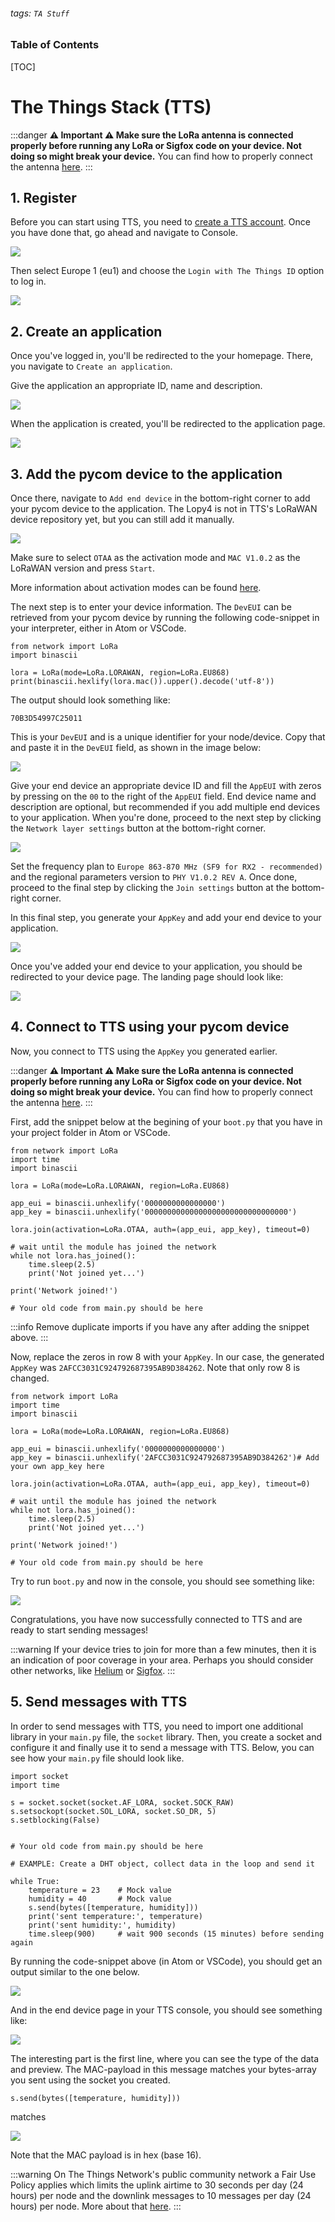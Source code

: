 
###### tags: `TA Stuff`

### Table of Contents
[TOC]

# The Things Stack (TTS)

:::danger
**⚠️ Important ⚠️ Make sure the LoRa antenna is connected properly before running any LoRa or Sigfox code on your device. Not doing so might break your device.** You can find how to properly connect the antenna [here](#Connect-the-antenna).
:::

## 1. Register
Before you can start using TTS, you need to [create a TTS account](https://account.thethingsnetwork.org/register). Once you have done that, go ahead and navigate to Console.

![](https://i.imgur.com/eb22wU8.png)

Then select Europe 1 (eu1) and choose the `Login with The Things ID` option to log in.

![](https://i.imgur.com/3apo8Cv.png)


## 2. Create an application
Once you've logged in, you'll be redirected to the your homepage. There, you navigate to `Create an application`.

Give the application an appropriate ID, name and description.

![](https://i.imgur.com/gkJoy8n.png)

When the application is created, you'll be redirected to the application page.

![](https://i.imgur.com/wvWgZf0.png)

## 3. Add the pycom device to the application

Once there, navigate to `Add end device` in the bottom-right corner to add your pycom device to the application. The Lopy4 is not in TTS's LoRaWAN device repository yet, but you can still add it manually.

![](https://i.imgur.com/sCTVvij.png)

Make sure to select `OTAA` as the activation mode and `MAC V1.0.2` as the LoRaWAN version and press `Start`.

More information about activation modes can be found [here](https://www.thethingsnetwork.org/docs/lorawan/end-device-activation/).

The next step is to enter your device information. The `DevEUI` can be retrieved from your pycom device by running the following code-snippet in your interpreter, either in Atom or VSCode.

```python=
from network import LoRa
import binascii

lora = LoRa(mode=LoRa.LORAWAN, region=LoRa.EU868)
print(binascii.hexlify(lora.mac()).upper().decode('utf-8'))
```

The output should look something like:

```python=
70B3D54997C25011
```

This is your `DevEUI` and is a unique identifier for your node/device. Copy that and paste it in the `DevEUI` field, as shown in the image below:

![](https://i.imgur.com/q5haIze.png)

Give your end device an appropriate device ID and fill the `AppEUI` with zeros by pressing on the `00` to the right of the `AppEUI` field. End device name and description are optional, but recommended if you add multiple end devices to your application. When you're done, proceed to the next step by clicking the `Network layer settings` button at the bottom-right corner.

![](https://i.imgur.com/7PKNw6G.png)

Set the frequency plan to `Europe 863-870 MHz (SF9 for RX2 - recommended)` and the regional parameters version to `PHY V1.0.2 REV A`. Once done, proceed to the final step by clicking the `Join settings` button at the bottom-right corner.

In this final step, you generate your `AppKey` and add your end device to your application.

![](https://i.imgur.com/KM0uAQ1.png)


Once you've added your end device to your application, you should be redirected to your device page. The landing page should look like:

![](https://i.imgur.com/LrkMxl3.png)


## 4. Connect to TTS using your pycom device

Now, you connect to TTS using the `AppKey` you generated earlier.

:::danger
**⚠️ Important ⚠️ Make sure the LoRa antenna is connected properly before running any LoRa or Sigfox code on your device. Not doing so might break your device.** You can find how to properly connect the antenna [here](#Connect-the-antenna).
:::

First, add the snippet below at the begining of your `boot.py` that you have in your project folder in Atom or VSCode.

```python=
from network import LoRa
import time
import binascii

lora = LoRa(mode=LoRa.LORAWAN, region=LoRa.EU868)

app_eui = binascii.unhexlify('0000000000000000')
app_key = binascii.unhexlify('00000000000000000000000000000000')

lora.join(activation=LoRa.OTAA, auth=(app_eui, app_key), timeout=0)

# wait until the module has joined the network
while not lora.has_joined():
    time.sleep(2.5)
    print('Not joined yet...')

print('Network joined!')

# Your old code from main.py should be here

```

:::info
Remove duplicate imports if you have any after adding the snippet above.
:::

Now, replace the zeros in row 8 with your `AppKey`. In our case, the generated `AppKey` was `2AFCC3031C924792687395AB9D384262`. Note that only row 8 is changed.


```python=
from network import LoRa
import time
import binascii

lora = LoRa(mode=LoRa.LORAWAN, region=LoRa.EU868)

app_eui = binascii.unhexlify('0000000000000000')
app_key = binascii.unhexlify('2AFCC3031C924792687395AB9D384262')# Add your own app_key here

lora.join(activation=LoRa.OTAA, auth=(app_eui, app_key), timeout=0)

# wait until the module has joined the network
while not lora.has_joined():
    time.sleep(2.5)
    print('Not joined yet...')

print('Network joined!')

# Your old code from main.py should be here

```

Try to run `boot.py` and now in the console, you should see something like:


![](https://i.imgur.com/mvCfxwu.png)

Congratulations, you have now successfully connected to TTS and are ready to start sending messages!

:::warning
If your device tries to join for more than a few minutes, then it is an indication of poor coverage in your area. Perhaps you should consider other networks, like [Helium](https://hackmd.io/ikBVVe3zQymcUxo6rbIdlQ?view) or [Sigfox](https://hackmd.io/iItkcV_XTgCdjRooqlUyOg?view).
:::

## 5. Send messages with TTS

In order to send messages with TTS, you need to import one additional library in your `main.py` file, the `socket` library. Then, you create a socket and configure it and finally use it to send a message with TTS. Below, you can see how your `main.py` file should look like.

```python=
import socket
import time

s = socket.socket(socket.AF_LORA, socket.SOCK_RAW)
s.setsockopt(socket.SOL_LORA, socket.SO_DR, 5)
s.setblocking(False)


# Your old code from main.py should be here

# EXAMPLE: Create a DHT object, collect data in the loop and send it

while True:
    temperature = 23    # Mock value
    humidity = 40       # Mock value
    s.send(bytes([temperature, humidity]))
    print('sent temperature:', temperature)
    print('sent humidity:', humidity)
    time.sleep(900)     # wait 900 seconds (15 minutes) before sending again

```

By running the code-snippet above (in Atom or VSCode), you should get an output similar to the one below.

![](https://i.imgur.com/U6ibv2X.png)

And in the end device page in your TTS console, you should see something like:

![](https://i.imgur.com/AxRUix5.png)

The interesting part is the first line, where you can see the type of the data and preview. The MAC-payload in this message matches your bytes-array you sent using the socket you created.

```python=
s.send(bytes([temperature, humidity]))
```

matches

![](https://i.imgur.com/OyALAlz.png)


Note that the MAC payload is in hex (base 16).


:::warning
On The Things Network's public community network a Fair Use Policy applies which limits the uplink airtime to 30 seconds per day (24 hours) per node and the downlink messages to 10 messages per day (24 hours) per node. More about that [here](https://www.thethingsnetwork.org/forum/t/fair-use-policy-explained/1300).
:::
